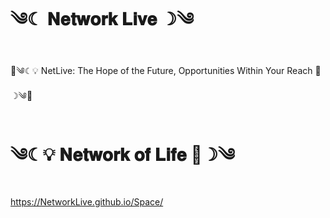 # ༄☾︎ 𝐍𝐞𝐭𝐰𝐨𝐫𝐤 𝐋𝐢𝐯𝐞 ☽︎༄ #
🔰༄☾︎💡 NetLive: The Hope of the Future, Opportunities Within Your Reach 🌳☽︎༄🔰

# ༄☾︎💡 𝐍𝐞𝐭𝐰𝐨𝐫𝐤 𝐨𝐟 𝐋𝐢𝐟𝐞 🌳☽︎༄ #
https://NetworkLive.github.io/Space/
